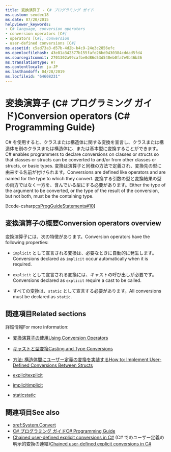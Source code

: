 ```yaml
---
title: 変換演算子 - C# プログラミング ガイド
ms.custom: seodec18
ms.date: 07/20/2015
helpviewer_keywords:
- C# language, conversion operators
- conversion operators [C#]
- operators [C#], conversion
- user-defined conversions [C#]
ms.assetid: c5ad73a3-d57b-4d2b-b4c9-24e3c2856efc
ms.openlocfilehash: 43e81a342377b155fafe26bd0430384cddad5fd4
ms.sourcegitcommit: 2701302a99cafbe0d86d53d540eb0fa7e9b46b36
ms.translationtype: HT
ms.contentlocale: ja-JP
ms.lasthandoff: 04/28/2019
ms.locfileid: "64608231"
---
```

# <a name="conversion-operators-c-programming-guide"></a><span data-ttu-id="b448a-102">変換演算子 (C# プログラミング ガイド)</span><span class="sxs-lookup"><span data-stu-id="b448a-102">Conversion operators (C# Programming Guide)</span></span>

<span data-ttu-id="b448a-103">C# を使用すると、クラスまたは構造体に関する変換を宣言し、クラスまたは構造体を別のクラスまたは構造体に、または基本型に変換することができます。</span><span class="sxs-lookup"><span data-stu-id="b448a-103">C# enables programmers to declare conversions on classes or structs so that classes or structs can be converted to and/or from other classes or structs, or basic types.</span></span> <span data-ttu-id="b448a-104">変換は演算子と同様の方法で定義され、変換先の型に由来する名前が付けられます。</span><span class="sxs-lookup"><span data-stu-id="b448a-104">Conversions are defined like operators and are named for the type to which they convert.</span></span> <span data-ttu-id="b448a-105">変換する引数の型と変換結果の型の両方ではなく一方を、含んでいる型にする必要があります。</span><span class="sxs-lookup"><span data-stu-id="b448a-105">Either the type of the argument to be converted, or the type of the result of the conversion, but not both, must be the containing type.</span></span>  
  
 [!code-csharp[csProgGuideStatements#10](~/samples/snippets/csharp/VS_Snippets_VBCSharp/csProgGuideStatements/CS/Statements.cs#10)]  
  
## <a name="conversion-operators-overview"></a><span data-ttu-id="b448a-106">変換演算子の概要</span><span class="sxs-lookup"><span data-stu-id="b448a-106">Conversion operators overview</span></span>

 <span data-ttu-id="b448a-107">変換演算子には、次の特徴があります。</span><span class="sxs-lookup"><span data-stu-id="b448a-107">Conversion operators have the following properties:</span></span>  
  
- <span data-ttu-id="b448a-108">`implicit` として宣言される変換は、必要なときに自動的に発生します。</span><span class="sxs-lookup"><span data-stu-id="b448a-108">Conversions declared as `implicit` occur automatically when it is required.</span></span>  
  
- <span data-ttu-id="b448a-109">`explicit` として宣言される変換には、キャストの呼び出しが必要です。</span><span class="sxs-lookup"><span data-stu-id="b448a-109">Conversions declared as `explicit` require a cast to be called.</span></span>  
  
- <span data-ttu-id="b448a-110">すべての変換は、`static` として宣言する必要があります。</span><span class="sxs-lookup"><span data-stu-id="b448a-110">All conversions must be declared as `static`.</span></span>  
  
## <a name="related-sections"></a><span data-ttu-id="b448a-111">関連項目</span><span class="sxs-lookup"><span data-stu-id="b448a-111">Related sections</span></span>

 <span data-ttu-id="b448a-112">詳細情報</span><span class="sxs-lookup"><span data-stu-id="b448a-112">For more information:</span></span>  
  
- [<span data-ttu-id="b448a-113">変換演算子の使用</span><span class="sxs-lookup"><span data-stu-id="b448a-113">Using Conversion Operators</span></span>](../../../csharp/programming-guide/statements-expressions-operators/using-conversion-operators.md)  
  
- [<span data-ttu-id="b448a-114">キャストと型変換</span><span class="sxs-lookup"><span data-stu-id="b448a-114">Casting and Type Conversions</span></span>](../../../csharp/programming-guide/types/casting-and-type-conversions.md)  
  
- [<span data-ttu-id="b448a-115">方法: 構造体間にユーザー定義の変換を実装する</span><span class="sxs-lookup"><span data-stu-id="b448a-115">How to: Implement User-Defined Conversions Between Structs</span></span>](../../../csharp/programming-guide/statements-expressions-operators/how-to-implement-user-defined-conversions-between-structs.md)  
  
- [<span data-ttu-id="b448a-116">explicit</span><span class="sxs-lookup"><span data-stu-id="b448a-116">explicit</span></span>](../../../csharp/language-reference/keywords/explicit.md)  
  
- [<span data-ttu-id="b448a-117">implicit</span><span class="sxs-lookup"><span data-stu-id="b448a-117">implicit</span></span>](../../../csharp/language-reference/keywords/implicit.md)  
  
- [<span data-ttu-id="b448a-118">static</span><span class="sxs-lookup"><span data-stu-id="b448a-118">static</span></span>](../../../csharp/language-reference/keywords/static.md)  
  
## <a name="see-also"></a><span data-ttu-id="b448a-119">関連項目</span><span class="sxs-lookup"><span data-stu-id="b448a-119">See also</span></span>

- <xref:System.Convert>
- [<span data-ttu-id="b448a-120">C# プログラミング ガイド</span><span class="sxs-lookup"><span data-stu-id="b448a-120">C# Programming Guide</span></span>](../../../csharp/programming-guide/index.md)
- <span data-ttu-id="b448a-121">[Chained user-defined explicit conversions in C#](https://blogs.msdn.microsoft.com/ericlippert/2007/04/16/chained-user-defined-explicit-conversions-in-c/) (C# でのユーザー定義の明示的変換の連結)</span><span class="sxs-lookup"><span data-stu-id="b448a-121">[Chained user-defined explicit conversions in C#](https://blogs.msdn.microsoft.com/ericlippert/2007/04/16/chained-user-defined-explicit-conversions-in-c/)</span></span>
